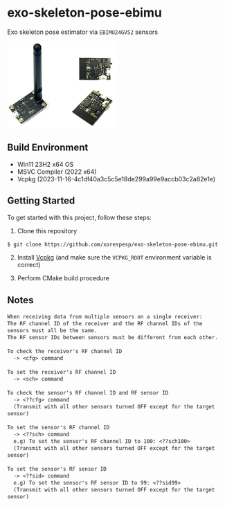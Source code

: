 # exo-skeleton-pose-ebimu
Exo skeleton pose estimator via `EBIMU24GV52` sensors

![sensors](docs/sensors.png)

## Build Environment
- Win11 23H2 x64 OS
- MSVC Compiler (2022 x64)
- Vcpkg (2023-11-16-4c1df40a3c5c5e18de299a99e9accb03c2a82e1e)

## Getting Started
To get started with this project, follow these steps:

1. Clone this repository
```bash
$ git clone https://github.com/xorespesp/exo-skeleton-pose-ebimu.git
```

2. Install [Vcpkg](https://github.com/microsoft/vcpkg) (and make sure the `VCPKG_ROOT` environment variable is correct)

3. Perform CMake build procedure

## Notes
```
When receiving data from multiple sensors on a single receiver:
The RF channel ID of the receiver and the RF channel IDs of the sensors must all be the same.
The RF sensor IDs between sensors must be different from each other.

To check the receiver's RF channel ID
  -> <cfg> command

To set the receiver's RF channel ID
  -> <sch> command

To check the sensor's RF channel ID and RF sensor ID
  -> <??cfg> command
  (Transmit with all other sensors turned OFF except for the target sensor)

To set the sensor's RF channel ID
  -> <??sch> command
  e.g) To set the sensor's RF channel ID to 100: <??sch100>
  (Transmit with all other sensors turned OFF except for the target sensor)

To set the sensor's RF sensor ID
  -> <??sid> command
  e.g) To set the sensor's RF sensor ID to 99: <??sid99>
  (Transmit with all other sensors turned OFF except for the target sensor)
```
